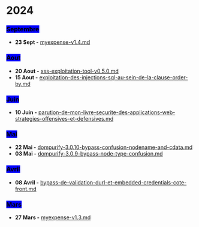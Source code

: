 # 2024

### <mark style="background-color:blue;">Septembre</mark>

* **23 Sept -** [myexpense-v1.4.md](septembre/myexpense-v1.4.md "mention")

### <mark style="background-color:blue;">Aout</mark>

* **20 Aout -** [xss-exploitation-tool-v0.5.0.md](aout/xss-exploitation-tool-v0.5.0.md "mention")
* **15 Aout -** [exploitation-des-injections-sql-au-sein-de-la-clause-order-by.md](aout/exploitation-des-injections-sql-au-sein-de-la-clause-order-by.md "mention")

### <mark style="background-color:blue;">Juin</mark>

* **10 Juin -** [parution-de-mon-livre-securite-des-applications-web-strategies-offensives-et-defensives.md](juin/parution-de-mon-livre-securite-des-applications-web-strategies-offensives-et-defensives.md "mention")

### <mark style="background-color:blue;">Mai</mark>

* **22 Mai -** [dompurify-3.0.10-bypass-confusion-nodename-and-cdata.md](mai/dompurify-3.0.10-bypass-confusion-nodename-and-cdata.md "mention")
* **03 Mai -** [dompurify-3.0.9-bypass-node-type-confusion.md](mai/dompurify-3.0.9-bypass-node-type-confusion.md "mention")

### <mark style="background-color:blue;">Avril</mark>

* **08 Avril -** [bypass-de-validation-durl-et-embedded-credentials-cote-front.md](avril/bypass-de-validation-durl-et-embedded-credentials-cote-front.md "mention")

### <mark style="background-color:blue;">Mars</mark>

* **27 Mars -** [myexpense-v1.3.md](mars/myexpense-v1.3.md "mention")
